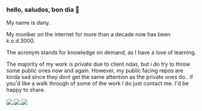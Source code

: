### hello, saludos, bon dia 👋

My name is dany. 

My moniker on the internet for more than a decade now has been k.o.d.3000. 

The acronym stands for knowledge on demand, as I have a love of learning.

The majority of my work is private due to client ndas, but i do try to throw some public ones now and again.
However, my public facing repos are kinda sad since they dont get the same attention as the private ones do.. if you'd like a walk through
of some of the work I do just contact me. I'd be happy to share. 

<!--
**kod3000/kod3000** is a ✨ _special_ ✨ repository because its `README.md` (this file) appears on your GitHub profile.

Here are some ideas to get you started:

- 🔭 I’m currently working on ...
- 🌱 I’m currently learning ...
- 👯 I’m looking to collaborate on ...
- 🤔 I’m looking for help with ...
- 💬 Ask me about ...
- 📫 How to reach me: ...
- 😄 Pronouns: ...
- ⚡ Fun fact: ...
-->

<a href="https://github.com/anuraghazra/github-readme-stats">
  <img align="center" src="https://github-readme-stats.vercel.app/api?username=kod3000&count_private=true&show_icons=true&include_all_commits=true&hide_border=true&hide_title=true" />
</a>
<a href="https://github.com/anuraghazra/github-readme-stats">
  <img align="center" src="https://github-readme-stats.vercel.app/api/top-langs/?username=kod3000&hide=css,handlebars,less&langs_count=3&hide_title=true&hide_border=true" />
</a>
<a href="https://github.com/anuraghazra/github-readme-stats">
  <img align="center" src="https://github-readme-stats.vercel.app/api/wakatime?username=kod3000&hide_border=true" />
</a>

